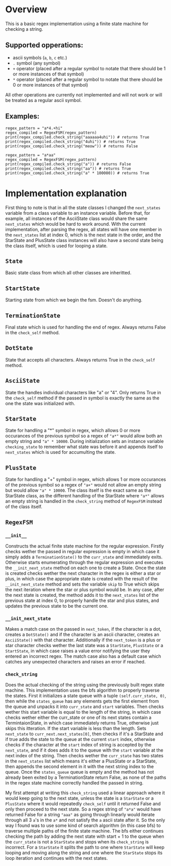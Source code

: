 # Overview
This is a basic regex implementation using a finite state machine for checking a string.

## Supported opperations:
- ascii symbols (`a`, `b`, `c` etc.)
- `.` symbol (any symbol)
- `+` operator (placed after a regular symbol to notate that there should be 1 or more instances of that symbol)
- `*` operator (placed after a regular symbol to notate that there should be 0 or more instances of that symbol)

All other operations are currently not implemented and will not work or will be treated as a regular ascii symbol.

## Examples:
```
regex_pattern = "a*4.+hi"
regex_compiled = RegexFSM(regex_pattern)
print(regex_compiled.check_string("aaaaaa4uhi")) # returns True
print(regex_compiled.check_string("4uhi")) # returns True
print(regex_compiled.check_string("meow")) # returns False
```

```
regex_pattern = "a*aa"
regex_compiled = RegexFSM(regex_pattern)
print(regex_compiled.check_string("a")) # returns False
print(regex_compiled.check_string("aa")) # returns True
print(regex_compiled.check_string("a" * 100000)) # returns True
```

# Implementation explanation
First thing to note is that in all the state classes I changed the `next_states` variable from a class variable to an instance variable. Before that, for example, all instances of the AsciiState class would share the same `next_states` which would be hard to work around. With the current implementation, after parsing the regex, all states will have one member in the `next_states` list at index 0, which is the next state in the order, and the StarState and PlusState class instances will also have a second state being the class itself, which is used for looping a state.

## `State`
Basic state class from which all other classes are inheritted.

## `StartState`
Starting state from which we begin the fsm. Doesn't do anything.

## `TerminationState`
Final state which is used for handling the end of regex. Always returns False in the `check_self` method.

## `DotState`
State that accepts all characters. Always returns True in the `check_self` method.

## `AsciiState`
State the handles individual characters like "a" or "4". Only returns True in the `check_self` method if the passed in symbol is exactly the same as the one the state was initialized with.

## `StarState`
State for handling a "*" symbol in regex, which allows 0 or more occurances of the previous symbol so a regex of `"a*"` would allow both an empty string and `"a" * 10000`. During initialization sets an instance variable `checking_state` to remember what state was before it and appends itself to `next_states` which is used for accumulting the state.

## `PlusState`
State for handling a "+" symbol in regex, which allows 1 or more occurances of the previous symbol so a regex of `"a+"` would not allow an empty string but would allow `"a" * 10000`. The class itself is the exact same as the StarState class, as the different handling of the StarState where `"a*"` allows an empty string is handled in the `check_string` method of `RegexFSM` instead of the class itself.

## `RegexFSM`
### `__init__`
Constructs the actual finite state machine for the regular expression. Firstly checks wether the passed in regular expression is empty in which case it simply adds a `TerminationState()` to the `curr_state` and immediately exits. Otherwise starts enumerating through the regular expression and executes the `__init_next_state` method on each one to create a State. Once the state is created checks wether the next character in the regex is either a star or plus, in which case the appropriate state is created with the result of the `__init_next_state` method and sets the variable `skip` to True which skips the next iteration where the star or plus symbol would be. In any case, after the next state is created, the method adds it to the `next_states` list of the previous state at index 0, to properly handle the star and plus states, and updates the previous state to be the current one.

### `__init_next_state`
Makes a match case on the passed in `next_token`, if the character is a dot, creates a `DotState()` and if the character is an ascii character, creates an `AsciiState()` with that character. Additionally if the `next_token` is a plus or star character checks wether the last state was a `StarState`, `PlusState` or a `StartState`, in which case raises a value error notifying the user they entered an incorrect regex. The match case also has a default case which catches any unexpected characters and raises an error if reached.

### `check_string`
Does the actual checking of the string using the previously built regex state machine. This implementation uses the bfs algorithm to properly traverse the states. First it initializes a state queue with a tuple `(self.curr_state, 0)`, then while the `states_queue` has any elements gets the first element from the queue and unpacks it into `curr_state` and `start` variables. Then checks wether this start variable is equal to the length of the string, in which case checks wether either the curr_state or one of its next states contain a TermintaionState, in which case immediately returns True, otherwise just skips this itteration. If the start variable is less than the length. Sets `next_state` to `curr_next.next_states[0]`, then checks if it's a StarState and if true adds the state to the queue at the current `start` index, otherwise checks if the character at the `start` index of string is accepted by the `next_state`, and if it does adds it to the queue with the `start` variable at the next index of the string. Then checks wether the `curr_state` has two states in the `next_states` list which means it's either a PlusState or a StarState, then appends the second element in it with the next string index to the queue. Once the `states_queue` queue is empty and the method has not already been exited by a TerminationState return False, as none of the paths in the regex state machine correctly handled the passed in string.

My first attempt at writing this `check_string` used a linear approach where it would keep going to the next state, unless the state is a `StarState` or a `PlusState` where it would repeatedly `check_self` until it returned False and only then proceed to the next state. So a regex string of `"a*a"` would have returned False for a string `"aaa"` as going through linearly would iterate through all 3 `a`'s in the `a*` and not satisfy the `a` ascii state after it. So the only way I found was to use some kind of search algorithm (in this case bfs) to traverse multiple paths of the finite state machine. The bfs either continues checking the path by adding the next state with start + 1 to the queue when the `curr_state` is not a `StarState` and stops when its `check_string` is incorrect. For a `StarState` it splits the path to one where `StarState` will keep looping and moving along the string and one where the `StarState` stops its loop iteration and continues with the next states.
